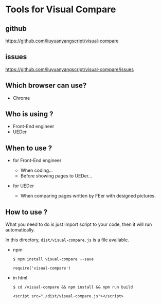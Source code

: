 # Tools for Visual Compare

## github
https://github.com/liuyuanyangscript/visual-compare

## issues
https://github.com/liuyuanyangscript/visual-compare/issues

## Which browser can use?

+   Chrome

## Who is using ?

+   Front-End engineer
+   UEDer

## When to use ?

+   for Front-End engineer

    +   When coding...
    +   Before showing pages to UEDer...

+   for UEDer

    +   When comparing pages written by FEer with designed pictures.

## How to use ?

What you need to do is just import script to your code, then it will run automatically.

In this directory, `dist/visual-compare.js` is a file available.

+   npm

    ```
    $ npm install visual-compare --save
    ```

    ```
    require('visual-compare')
    ```

+   in html

    ```
    $ cd /visual-compare && npm install && npm run build
    ```

    ```
    <script src="./dist/visual-compare.js"></script>
    ```


